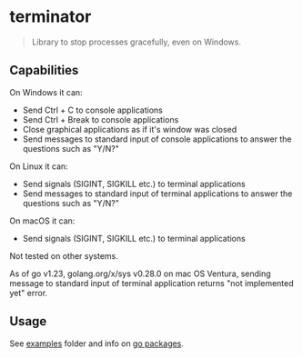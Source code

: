 # terminator

> Library to stop processes gracefully, even on Windows.

## Capabilities

On Windows it can:

* Send Ctrl + C to console applications
* Send Ctrl + Break to console applications
* Close graphical applications as if it's window was closed
* Send messages to standard input of console applications to answer the questions such as "Y/N?"

On Linux it can:

* Send signals (SIGINT, SIGKILL etc.) to terminal applications
* Send messages to standard input of terminal applications to answer the questions such as "Y/N?"

On macOS it can:

* Send signals (SIGINT, SIGKILL etc.) to terminal applications

Not tested on other systems.

As of go v1.23, golang.org/x/sys v0.28.0 on mac OS Ventura, sending message to standard input of
terminal application returns "not implemented yet" error.

## Usage

See [examples](https://github.com/SCP002/terminator/tree/main/examples) folder and
info on [go packages](https://pkg.go.dev/github.com/SCP002/terminator).
